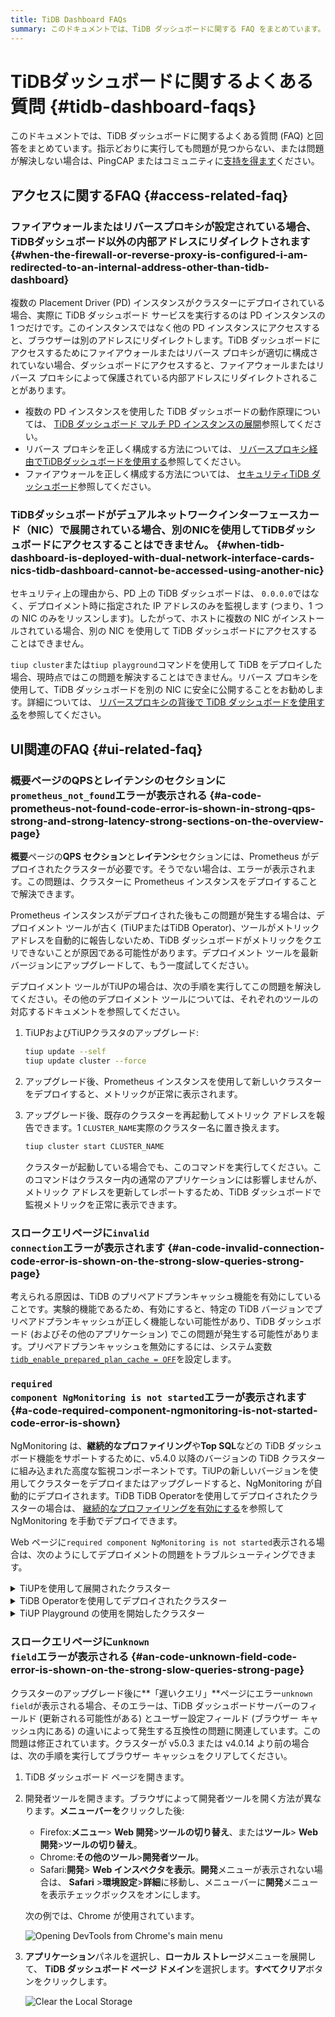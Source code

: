 ```yaml
---
title: TiDB Dashboard FAQs
summary: このドキュメントでは、TiDB ダッシュボードに関する FAQ をまとめています。アクセス関連、UI 関連、およびデプロイメントに関する問題を取り上げ、それぞれの問題の解決策を示します。さらにサポートが必要な場合は、PingCAP またはコミュニティからサポートを受けることができます。
---
```


# TiDBダッシュボードに関するよくある質問 {#tidb-dashboard-faqs}

このドキュメントでは、TiDB ダッシュボードに関するよくある質問 (FAQ) と回答をまとめています。指示どおりに実行しても問題が見つからない、または問題が解決しない場合は、PingCAP またはコミュニティに[支持を得ます](/support.md)ください。

## アクセスに関するFAQ {#access-related-faq}

### ファイアウォールまたはリバースプロキシが設定されている場合、TiDBダッシュボード以外の内部アドレスにリダイレクトされます {#when-the-firewall-or-reverse-proxy-is-configured-i-am-redirected-to-an-internal-address-other-than-tidb-dashboard}

複数の Placement Driver (PD) インスタンスがクラスターにデプロイされている場合、実際に TiDB ダッシュボード サービスを実行するのは PD インスタンスの 1 つだけです。このインスタンスではなく他の PD インスタンスにアクセスすると、ブラウザーは別のアドレスにリダイレクトします。TiDB ダッシュボードにアクセスするためにファイアウォールまたはリバース プロキシが適切に構成されていない場合、ダッシュボードにアクセスすると、ファイアウォールまたはリバース プロキシによって保護されている内部アドレスにリダイレクトされることがあります。

-   複数の PD インスタンスを使用した TiDB ダッシュボードの動作原理については、 [TiDB ダッシュボード マルチ PD インスタンスの展開](/dashboard/dashboard-ops-deploy.md)参照してください。
-   リバース プロキシを正しく構成する方法については、 [リバースプロキシ経由でTiDBダッシュボードを使用する](/dashboard/dashboard-ops-reverse-proxy.md)参照してください。
-   ファイアウォールを正しく構成する方法については、 [セキュリティTiDB ダッシュボード](/dashboard/dashboard-ops-security.md)参照してください。

### TiDBダッシュボードがデュアルネットワークインターフェースカード（NIC）で展開されている場合、別のNICを使用してTiDBダッシュボードにアクセスすることはできません。 {#when-tidb-dashboard-is-deployed-with-dual-network-interface-cards-nics-tidb-dashboard-cannot-be-accessed-using-another-nic}

セキュリティ上の理由から、PD 上の TiDB ダッシュボードは、 `0.0.0.0`ではなく、デプロイメント時に指定された IP アドレスのみを監視します (つまり、1 つの NIC のみをリッスンします)。したがって、ホストに複数の NIC がインストールされている場合、別の NIC を使用して TiDB ダッシュボードにアクセスすることはできません。

`tiup cluster`または`tiup playground`コマンドを使用して TiDB をデプロイした場合、現時点ではこの問題を解決することはできません。リバース プロキシを使用して、TiDB ダッシュボードを別の NIC に安全に公開することをお勧めします。詳細については、 [リバースプロキシの背後で TiDB ダッシュボードを使用する](/dashboard/dashboard-ops-reverse-proxy.md)を参照してください。

## UI関連のFAQ {#ui-related-faq}

### 概要ページの<strong>QPS</strong>と<strong>レイテンシの</strong>セクションに<code>prometheus_not_found</code>エラーが表示される {#a-code-prometheus-not-found-code-error-is-shown-in-strong-qps-strong-and-strong-latency-strong-sections-on-the-overview-page}

**概要**ページの**QPS セクション**と**レイテンシ**セクションには、Prometheus がデプロイされたクラスターが必要です。そうでない場合は、エラーが表示されます。この問題は、クラスターに Prometheus インスタンスをデプロイすることで解決できます。

Prometheus インスタンスがデプロイされた後もこの問題が発生する場合は、デプロイメント ツールが古く (TiUPまたはTiDB Operator)、ツールがメトリック アドレスを自動的に報告しないため、TiDB ダッシュボードがメトリックをクエリできないことが原因である可能性があります。デプロイメント ツールを最新バージョンにアップグレードして、もう一度試してください。

デプロイメント ツールがTiUPの場合は、次の手順を実行してこの問題を解決してください。その他のデプロイメント ツールについては、それぞれのツールの対応するドキュメントを参照してください。

1.  TiUPおよびTiUPクラスタのアップグレード:

    ```bash
    tiup update --self
    tiup update cluster --force
    ```

2.  アップグレード後、Prometheus インスタンスを使用して新しいクラスターをデプロイすると、メトリックが正常に表示されます。

3.  アップグレード後、既存のクラスターを再起動してメトリック アドレスを報告できます。1 `CLUSTER_NAME`実際のクラスター名に置き換えます。

    ```bash
    tiup cluster start CLUSTER_NAME
    ```

    クラスターが起動している場合でも、このコマンドを実行してください。このコマンドはクラスター内の通常のアプリケーションには影響しませんが、メトリック アドレスを更新してレポートするため、TiDB ダッシュボードで監視メトリックを正常に表示できます。

### <strong>スロークエリ</strong>ページに<code>invalid connection</code>エラーが表示されます {#an-code-invalid-connection-code-error-is-shown-on-the-strong-slow-queries-strong-page}

考えられる原因は、TiDB のプリペアドプランキャッシュ機能を有効にしていることです。実験的機能であるため、有効にすると、特定の TiDB バージョンでプリペアドプランキャッシュが正しく機能しない可能性があり、TiDB ダッシュボード (およびその他のアプリケーション) でこの問題が発生する可能性があります。プリペアドプランキャッシュを無効にするには、システム変数[`tidb_enable_prepared_plan_cache = OFF`](/system-variables.md#tidb_enable_prepared_plan_cache-new-in-v610)を設定します。

### <code>required component NgMonitoring is not started</code>エラーが表示されます {#a-code-required-component-ngmonitoring-is-not-started-code-error-is-shown}

NgMonitoring は、**継続的なプロファイリング**や**Top SQL**などの TiDB ダッシュボード機能をサポートするために、v5.4.0 以降のバージョンの TiDB クラスターに組み込まれた高度な監視コンポーネントです。TiUPの新しいバージョンを使用してクラスターをデプロイまたはアップグレードすると、NgMonitoring が自動的にデプロイされます。TiDB TiDB Operatorを使用してデプロイされたクラスターの場合は、 [継続的なプロファイリングを有効にする](https://docs.pingcap.com/tidb-in-kubernetes/dev/access-dashboard/#enable-continuous-profiling)を参照して NgMonitoring を手動でデプロイできます。

Web ページに`required component NgMonitoring is not started`表示される場合は、次のようにしてデプロイメントの問題をトラブルシューティングできます。

<details><summary>TiUPを使用して展開されたクラスター</summary>

ステップ1. バージョンを確認する

1.  TiUPクラスターのバージョンを確認します。NgMonitoring は、 TiUPが v1.9.0 以降の場合にのみデプロイされます。

    ```shell
    tiup cluster --version
    ```

    コマンド出力にはTiUP のバージョンが表示されます。例:

        tiup version 1.9.0 tiup
        Go Version: go1.17.2
        Git Ref: v1.9.0

2.  TiUPクラスターのバージョンが v1.9.0 より前の場合は、 TiUPとTiUPクラスターを最新バージョンにアップグレードします。

    ```shell
    tiup update --all
    ```

ステップ 2. TiUPを使用して、コントロール マシンに ng_port 構成項目を追加します。次に、Prometheus をリロードします。

1.  クラスター構成ファイルを編集モードで開きます。

    ```shell
    tiup cluster edit-config ${cluster-name}
    ```

2.  `monitoring_servers`の下に`ng_port:12020`パラメータを追加します。

        monitoring_servers:
        - host: 172.16.6.6
          ng_port: 12020

3.  Prometheus をリロードします:

    ```shell
    tiup cluster reload ${cluster-name} --role prometheus
    ```

上記の手順を実行した後もエラー メッセージが表示される場合は、PingCAP またはコミュニティから[支持を得ます](/support.md)問い合わせてください。

</details>

<details><summary>TiDB Operatorを使用してデプロイされたクラスター</summary>

TiDB Operatorドキュメントのセクション[継続的なプロファイリングを有効にする](https://docs.pingcap.com/tidb-in-kubernetes/dev/access-dashboard/#enable-continuous-profiling)の手順に従って、NgMonitoringコンポーネントをデプロイ。

</details>

<details><summary>TiUP Playground の使用を開始したクラスター</summary>

クラスターを起動すると、 TiUP Playground (&gt;= v1.8.0) は NgMonitoringコンポーネントを自動的に起動します。TiUP Playgroundを最新バージョンに更新するには、次のコマンドを実行します。

```shell
tiup update --self
tiup update playground
```

</details>

### <strong>スロークエリ</strong>ページに<code>unknown field</code>エラーが表示される {#an-code-unknown-field-code-error-is-shown-on-the-strong-slow-queries-strong-page}

クラスターのアップグレード後に**「遅いクエリ」**ページにエラー`unknown field`が表示される場合、そのエラーは、TiDB ダッシュボードサーバーのフィールド (更新される可能性がある) とユーザー設定フィールド (ブラウザー キャッシュ内にある) の違いによって発生する互換性の問題に関連しています。この問題は修正されています。クラスターが v5.0.3 または v4.0.14 より前の場合は、次の手順を実行してブラウザー キャッシュをクリアしてください。

1.  TiDB ダッシュボード ページを開きます。

2.  開発者ツールを開きます。ブラウザによって開発者ツールを開く方法が異なります。**メニューバーを**クリックした後:

    -   Firefox:**メニュー**&gt; **Web 開発**&gt;**ツールの切り替え**、または**ツール**&gt; **Web 開発**&gt;**ツールの切り替え**。
    -   Chrome:**その他のツール**&gt;**開発者ツール**。
    -   Safari:**開発**&gt; **Web インスペクタを表示**。**開発**メニューが表示されない場合は、 **Safari** &gt;**環境設定**&gt;**詳細**に移動し、メニューバーに**開発**メニューを表示チェックボックスをオンにします。

    次の例では、Chrome が使用されています。

    ![Opening DevTools from Chrome's main menu](/media/dashboard/dashboard-faq-devtools.png)

3.  **アプリケーション**パネルを選択し、**ローカル ストレージ**メニューを展開して、 **TiDB ダッシュボード ページ ドメイン**を選択します。**すべてクリア**ボタンをクリックします。

    ![Clear the Local Storage](/media/dashboard/dashboard-faq-devtools-application.png)
